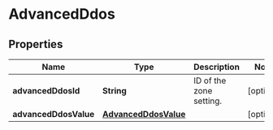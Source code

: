 # AdvancedDdos

## Properties
Name | Type | Description | Notes
------------ | ------------- | ------------- | -------------
**advancedDdosId** | **String** | ID of the zone setting. |  [optional]
**advancedDdosValue** | [**AdvancedDdosValue**](AdvancedDdosValue.md) |  |  [optional]
